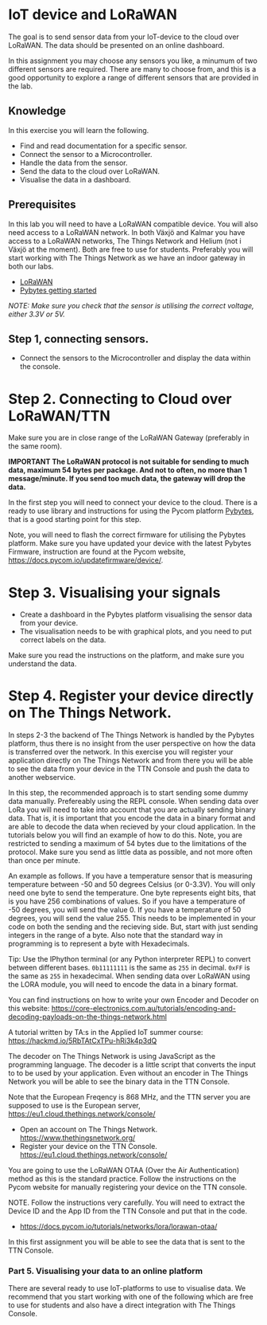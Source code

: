 # IoT device and LoRaWAN

The goal is to send sensor data from your IoT-device to the cloud over LoRaWAN. The data should be presented on an online dashboard.

In this assignment you may choose any sensors you like, a minumum of two different sensors are required. There are many to choose from, and this is a good opportunity to explore a range of different sensors that are provided in the lab.

## Knowledge

In this exercise you will learn the following.

- Find and read documentation for a specific sensor.
- Connect the sensor to a Microcontroller.
- Handle the data from the sensor.
- Send the data to the cloud over LoRaWAN.
- Visualise the data in a dashboard.

## Prerequisites

In this lab you will need to have a LoRaWAN compatible device. You will also need access to a LoRaWAN network. In both Växjö and Kalmar you have access to a LoRaWAN networks, The Things Network and Helium (not i Växjö at the moment). Both are free to use for students. Preferably you will start working with The Things Network as we have an indoor gateway in both our labs. 

- [LoRaWAN](https://www.thethingsnetwork.org/docs/lorawan/lorawan-overview.html)
- [Pybytes getting started](https://docs.pycom.io/pybytes/gettingstarted/)

*NOTE: Make sure you check that the sensor is utilising the correct voltage, either 3.3V or 5V.*

## Step 1, connecting sensors.

- Connect the sensors to the Microcontroller and display the data within the console.

# Step 2. Connecting to Cloud over LoRaWAN/TTN

Make sure you are in close range of the LoRaWAN Gateway (preferably in the same room).

**IMPORTANT The LoRaWAN protocol is not suitable for sending to much data, maximum 54 bytes per package. And not to often, no more than 1 message/minute. If you send too much data, the gateway will drop the data.**

In the first step you will need to connect your device to the cloud. There is a ready to use library and instructions for using the Pycom platform [Pybytes](https://docs.pycom.io/pybytes/gettingstarted/), that is a good starting point for this step.

Note, you will need to flash the correct firmware for utilising the Pybytes platform. Make sure you have updated your device with the latest Pybytes Firmware, instruction are found at the Pycom website, https://docs.pycom.io/updatefirmware/device/.

# Step 3. Visualising your signals

- Create a dashboard in the Pybytes platform visualising the sensor data from your device.
- The visualisation needs to be with graphical plots, and you need to put correct labels on the data.

Make sure you read the instructions on the platform, and make sure you understand the data. 

# Step 4. Register your device directly on The Things Network.

In steps 2-3 the backend of The Things Network is handled by the Pybytes platform, thus there is no insight from the user perspective on how the data is transferred over the network. In this exercise you will register your application directly on The Things Network and from there you will be able to see the data from your device in the TTN Console and push the data to another webservice.

In this step, the recommended approach is to start sending some dummy data manually. Prefereably using the REPL console. When sending data over LoRa you will need to take into account that you are actually sending binary data. That is, it is important that you encode the data in a binary format and are able to decode the data when recieved by your cloud application. In the tutorials below you will find an example of how to do this. Note, you are restricted to sending a maximum of 54 bytes due to the limitations of the protocol. Make sure you send as little data as possible, and not more often than once per minute.

An example as follows. If you have a temperature sensor that is measuring temperature between -50 and 50 degrees Celsius (or 0-3.3V). You will only need one byte to send the temperature. One byte represents eight bits, that is you have 256 combinations of values. So if you have a temperature of -50 degrees, you will send the value 0. If you have a temperature of 50 degrees, you will send the value 255. This needs to be implemented in your code on both the sending and the recieving side. But, start with just sending integers in the range of a byte. Also note that the standard way in programming is to represent a byte with Hexadecimals.

Tip: Use the IPhython terminal (or any Python interpreter REPL) to convert between different bases. `0b11111111` is the same as `255` in decimal. `0xFF` is the same as `255` in hexadecimal. When sending data over LoRaWAN using the LORA module, you will need to encode the data in a binary format.

You can find instructions on how to write your own Encoder and Decoder on this website: https://core-electronics.com.au/tutorials/encoding-and-decoding-payloads-on-the-things-network.html

A tutorial written by TA:s in the Applied IoT summer course: https://hackmd.io/5RbTAtCxTPu-hRi3k4p3dQ

The decoder on The Things Network is using JavaScript as the programming language. The decoder is a little script that converts the input to to be used by your application. Even without an encoder in The Things Network you will be able to see the binary data in the TTN Console.

Note that the European Freqency is 868 MHz, and the TTN server you are supposed to use is the European server, https://eu1.cloud.thethings.network/console/

- Open an account on The Things Network. https://www.thethingsnetwork.org/
- Register your device on the TTN Console. https://eu1.cloud.thethings.network/console/

You are going to use the LoRaWAN OTAA (Over the Air Authentication) method as this is the standard practice. Follow the instructions on the Pycom website for manually registering your device on the TTN console.

NOTE. Follow the instructions very carefully. You will need to extract the Device ID and the App ID from the TTN Console and put that in the code.

- https://docs.pycom.io/tutorials/networks/lora/lorawan-otaa/

In this first assignment you will be able to see the data that is sent to the TTN Console.


### Part 5. Visualising your data to an online platform

There are several ready to use IoT-platforms to use to visualise data. We recommend that you start working with one of the following which are free to use for students and also have a direct integration with The Things Console.




